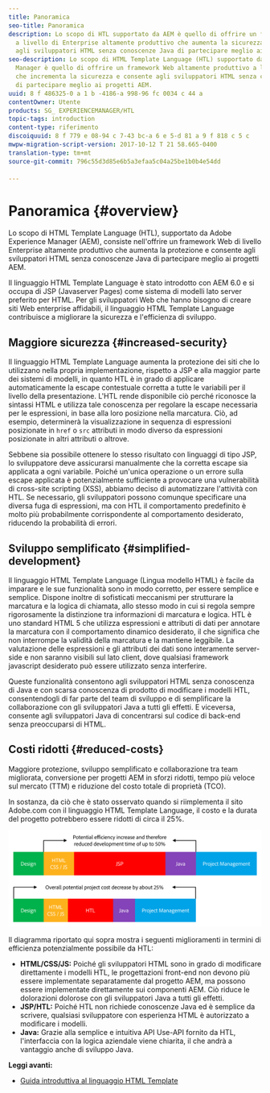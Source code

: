 ```yaml
---
title: Panoramica
seo-title: Panoramica
description: Lo scopo di HTL supportato da AEM è quello di offrire un framework Web
  a livello di Enterprise altamente produttivo che aumenta la sicurezza e consente
  agli sviluppatori HTML senza conoscenze Java di partecipare meglio ai progetti AEM.
seo-description: Lo scopo di HTML Template Language (HTL) supportato da Adobe Experience
  Manager è quello di offrire un framework Web altamente produttivo a livello di Enterprise
  che incrementa la sicurezza e consente agli sviluppatori HTML senza conoscenze Java
  di partecipare meglio ai progetti AEM.
uuid: 8 f 486325-0 a 1 b -4186-a 998-96 fc 0034 c 44 a
contentOwner: Utente
products: SG_ EXPERIENCEMANAGER/HTL
topic-tags: introduction
content-type: riferimento
discoiquuid: 8 f 779 e 08-94 c 7-43 bc-a 6 e 5-d 81 a 9 f 818 c 5 c
mwpw-migration-script-version: 2017-10-12 T 21 58.665-0400
translation-type: tm+mt
source-git-commit: 796c55d3d85e6b5a3efaa5c04a25be1b0b4e54dd

---
```



# Panoramica {#overview}

Lo scopo di HTML Template Language (HTL), supportato da Adobe Experience Manager (AEM), consiste nell'offrire un framework Web di livello Enterprise altamente produttivo che aumenta la protezione e consente agli sviluppatori HTML senza conoscenze Java di partecipare meglio ai progetti AEM.

Il linguaggio HTML Template Language è stato introdotto con AEM 6.0 e si occupa di JSP (Javaserver Pages) come sistema di modelli lato server preferito per HTML. Per gli sviluppatori Web che hanno bisogno di creare siti Web enterprise affidabili, il linguaggio HTML Template Language contribuisce a migliorare la sicurezza e l'efficienza di sviluppo.

## Maggiore sicurezza {#increased-security}

Il linguaggio HTML Template Language aumenta la protezione dei siti che lo utilizzano nella propria implementazione, rispetto a JSP e alla maggior parte dei sistemi di modelli, in quanto HTL è in grado di applicare automaticamente la escape contestuale corretta a tutte le variabili per il livello della presentazione. L'HTL rende disponibile ciò perché riconosce la sintassi HTML e utilizza tale conoscenza per regolare la escape necessaria per le espressioni, in base alla loro posizione nella marcatura. Ciò, ad esempio, determinerà la visualizzazione in sequenza di espressioni posizionate in `href` o `src` attributi in modo diverso da espressioni posizionate in altri attributi o altrove.

Sebbene sia possibile ottenere lo stesso risultato con linguaggi di tipo JSP, lo sviluppatore deve assicurarsi manualmente che la corretta escape sia applicata a ogni variabile. Poiché un'unica operazione o un errore sulla escape applicata è potenzialmente sufficiente a provocare una vulnerabilità di cross-site scripting (XSS), abbiamo deciso di automatizzare l'attività con HTL. Se necessario, gli sviluppatori possono comunque specificare una diversa fuga di espressioni, ma con HTL il comportamento predefinito è molto più probabilmente corrispondente al comportamento desiderato, riducendo la probabilità di errori.

## Sviluppo semplificato {#simplified-development}

Il linguaggio HTML Template Language (Lingua modello HTML) è facile da imparare e le sue funzionalità sono in modo corretto, per essere semplice e semplice. Dispone inoltre di sofisticati meccanismi per strutturare la marcatura e la logica di chiamata, allo stesso modo in cui si regola sempre rigorosamente la distinzione tra informazioni di marcatura e logica. HTL è uno standard HTML 5 che utilizza espressioni e attributi di dati per annotare la marcatura con il comportamento dinamico desiderato, il che significa che non interrompe la validità della marcatura e la mantiene leggibile. La valutazione delle espressioni e gli attributi dei dati sono interamente server-side e non saranno visibili sul lato client, dove qualsiasi framework javascript desiderato può essere utilizzato senza interferire.

Queste funzionalità consentono agli sviluppatori HTML senza conoscenza di Java e con scarsa conoscenza di prodotto di modificare i modelli HTL, consentendogli di far parte del team di sviluppo e di semplificare la collaborazione con gli sviluppatori Java a tutti gli effetti. E viceversa, consente agli sviluppatori Java di concentrarsi sul codice di back-end senza preoccuparsi di HTML.

## Costi ridotti {#reduced-costs}

Maggiore protezione, sviluppo semplificato e collaborazione tra team migliorata, conversione per progetti AEM in sforzi ridotti, tempo più veloce sul mercato (TTM) e riduzione del costo totale di proprietà (TCO).

In sostanza, da ciò che è stato osservato quando si riimplementa il sito Adobe.com con il linguaggio HTML Template Language, il costo e la durata del progetto potrebbero essere ridotti di circa il 25%.

![](assets/chlimage_1.png)

Il diagramma riportato qui sopra mostra i seguenti miglioramenti in termini di efficienza potenzialmente possibile da HTL:

* **HTML/CSS/JS:** Poiché gli sviluppatori HTML sono in grado di modificare direttamente i modelli HTL, le progettazioni front-end non devono più essere implementate separatamente dal progetto AEM, ma possono essere implementate direttamente sui componenti AEM. Ciò riduce le dolorazioni dolorose con gli sviluppatori Java a tutti gli effetti.
* **JSP/HTL:** Poiché HTL non richiede conoscenze Java ed è semplice da scrivere, qualsiasi sviluppatore con esperienza HTML è autorizzato a modificare i modelli.
* **Java:** Grazie alla semplice e intuitiva API Use-API fornito da HTL, l'interfaccia con la logica aziendale viene chiarita, il che andrà a vantaggio anche di sviluppo Java.

**Leggi avanti:**

* [Guida introduttiva al linguaggio HTML Template](getting-started.md)


